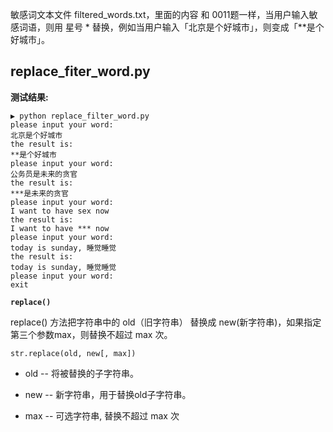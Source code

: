 

敏感词文本文件 filtered_words.txt，里面的内容 和 0011题一样，当用户输入敏感词语，则用 星号 * 替换，例如当用户输入「北京是个好城市」，则变成「**是个好城市」。

## replace_fiter_word.py

**测试结果:**

```
▶ python replace_filter_word.py
please input your word:
北京是个好城市
the result is:
**是个好城市
please input your word:
公务员是未来的贪官
the result is:
***是未来的贪官
please input your word:
I want to have sex now
the result is:
I want to have *** now
please input your word:
today is sunday, 睡觉睡觉
the result is:
today is sunday, 睡觉睡觉
please input your word:
exit
```

**`replace()`**

replace() 方法把字符串中的 old（旧字符串） 替换成 new(新字符串)，如果指定第三个参数max，则替换不超过 max 次。

```
str.replace(old, new[, max])
```

- old -- 将被替换的子字符串。

- new -- 新字符串，用于替换old子字符串。

- max -- 可选字符串, 替换不超过 max 次
